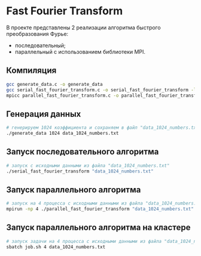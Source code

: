# Fast Fourier Transform

В проекте представлены 2 реализации алгоритма быстрого преобразования Фурье:
- последовательный;
- параллельный с использованием библиотеки MPI.

## Компиляция
```sh
gcc generate_data.c -o generate_data
gcc serial_fast_fourier_transform.c -o serial_fast_fourier_transform -lm
mpicc parallel_fast_fourier_transform.c -o parallel_fast_fourier_transform -lm
```

## Генерация данных
```sh
# генерируем 1024 коэффициента и сохраняем в файл "data_1024_numbers.txt"
./generate_data 1024 data_1024_numbers.txt
```

## Запуск последовательного алгоритма
```sh
# запуск с исходными данными из файла "data_1024_numbers.txt"
./serial_fast_fourier_transform "data_1024_numbers.txt"
```

## Запуск параллельного алгоритма
```sh
# запуск на 4 процесса с исходными данными из файла "data_1024_numbers.txt"
mpirun -np 4 ./parallel_fast_fourier_transform "data_1024_numbers.txt"
```

## Запуск параллельного алгоритма на кластере
```sh
# запуск задачи на 4 процесса с исходными данными из файла "data_1024_numbers.txt"
sbatch job.sh 4 data_1024_numbers.txt
```
